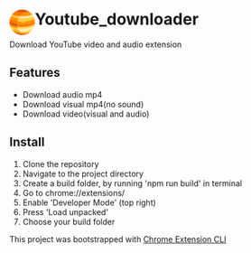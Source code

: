 # <img src="public/icons/icon_48.png" width="45" align="left"> Youtube_downloader

Download YouTube video and audio extension

## Features

- Download audio mp4
- Download visual mp4(no sound)
- Download video(visual and audio)

## Install

<ol>
<li>Clone the repository</li>
<li>Navigate to the project directory</li>
<li>Create a build folder, by running 'npm run build' in terminal</li>
<li>Go to chrome://extensions/</li>
<li>Enable 'Developer Mode' (top right)</li>
<li>Press 'Load unpacked'</li>
<li>Choose your build folder</li>


</ol>




This project was bootstrapped with [Chrome Extension CLI](https://github.com/dutiyesh/chrome-extension-cli)

